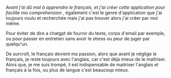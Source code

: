 _Avant j'ai dû mal à apprendre le français, et j'ai créer cette application pour facilite ma comprehension_ , également c'est le genre d'application que j'ai toujours voulu et recherchée mais j'ai pas trouver alors j'ai créer par moi même.

Pour éviter de dire a chatgpt de fournir du texte, corps d'email par exemple, ou pour passer en entretien sans avoir le stress ou peur de juger par quelqu'un.

De surcroît, le français devient ma passion, alors que avant je néglige le français, je reste toujours avec l'anglais, car c'est déjà mieux de le maîtriser. Alors que, je me suis trompé, il est indispensable de maitriser l'anglais et français à la fois, ou plus de langue c'est beaucoup mieux.
